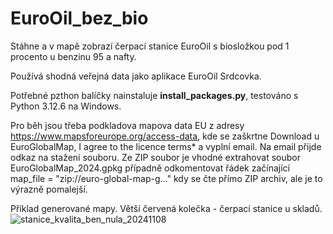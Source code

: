 # EuroOil_bez_bio
Stáhne a v mapě zobrazí čerpací stanice EuroOil s biosložkou pod 1 procento u benzinu 95 a nafty. 

Používá shodná veřejná data jako aplikace EuroOil Srdcovka.

Potřebné pzthon balíčky nainstaluje **install_packages.py**, testováno s Python 3.12.6 na Windows.

Pro běh jsou třeba podkladova mapova data EU z adresy https://www.mapsforeurope.org/access-data, kde se zaškrtne Download u EuroGlobalMap,  I agree to the licence terms* a vyplní email. Na email přijde odkaz na stažení souboru. Ze ZIP soubor je vhodné extrahovat soubor EuroGlobalMap_2024.gpkg případně odkomentovat řádek začínající map_file = "zip://euro-global-map-g..." kdy se čte přímo ZIP archiv, ale je to výrazně pomalejší.

Příklad generované mapy. Větší červená kolečka - čerpací stanice u skladů.
![stanice_kvalita_ben_nula_20241108](https://github.com/user-attachments/assets/4ad9f5db-9dbc-43c1-a040-a5914d15c0f0)
